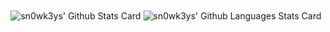 
<!--
**sn0wk3ys/sn0wk3ys** is a ✨ _special_ ✨ repository because its `README.md` (this file) appears on your GitHub profile.

Here are some ideas to get you started:

- 🔭 I’m currently working on ...
- 🌱 I’m currently learning ...
- 👯 I’m looking to collaborate on ...
- 🤔 I’m looking for help with ...
- 💬 Ask me about ...
- 📫 How to reach me: ...
- 😄 Pronouns: ...
- ⚡ Fun fact: ...
-->

<div align="center">
    <img align="center" src="https://github-readme-stats.vercel.app/api?username=sn0wk3ys&theme=transparent&show_icons=true&text_color=ffff&hide_border=true" alt="sn0wk3ys' Github Stats Card">
    <img align="center" src="https://github-readme-stats.vercel.app/api/top-langs/?username=sn0wk3ys&layout=compact&text_color=ffff&hide_border=true&bg_color=00000000" alt="sn0wk3ys' Github Languages Stats Card">
</div>
